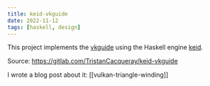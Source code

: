 ```yaml
---
title: keid-vkguide
date: 2022-11-12
tags: [haskell, design]
---
```


This project implements the [vkguide](https://vkguide.dev) using the Haskell engine [keid](https://keid.haskell-game.dev/).

Source: https://gitlab.com/TristanCacqueray/keid-vkguide

I wrote a blog post about it: [[vulkan-triangle-winding]]
